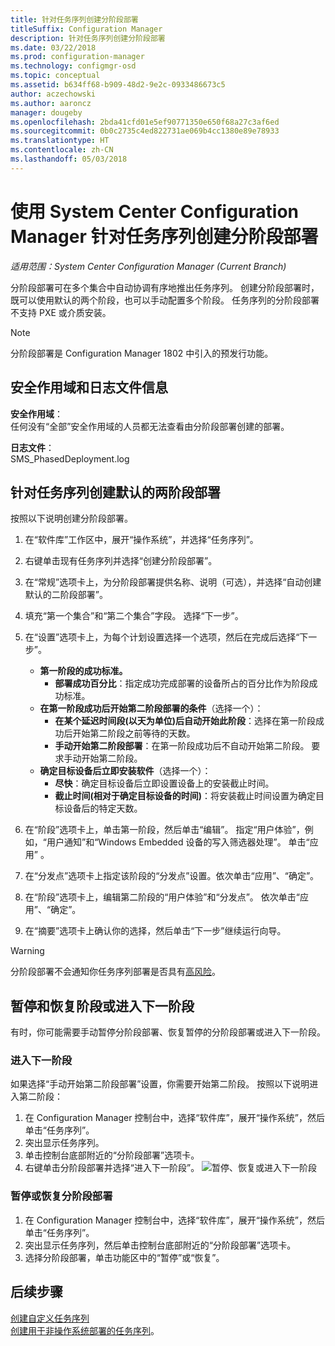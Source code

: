 ```yaml
---
title: 针对任务序列创建分阶段部署
titleSuffix: Configuration Manager
description: 针对任务序列创建分阶段部署
ms.date: 03/22/2018
ms.prod: configuration-manager
ms.technology: configmgr-osd
ms.topic: conceptual
ms.assetid: b634ff68-b909-48d2-9e2c-0933486673c5
author: aczechowski
ms.author: aaroncz
manager: dougeby
ms.openlocfilehash: 2bda41cfd01e5ef90771350e650f68a27c3af6ed
ms.sourcegitcommit: 0b0c2735c4ed822731ae069b4cc1380e89e78933
ms.translationtype: HT
ms.contentlocale: zh-CN
ms.lasthandoff: 05/03/2018
---
```

# <a name="create-phased-deployments-for-a-task-sequence-with-system-center-configuration-manager"></a>使用 System Center Configuration Manager 针对任务序列创建分阶段部署

*适用范围：System Center Configuration Manager (Current Branch)*

分阶段部署可在多个集合中自动协调有序地推出任务序列。 创建分阶段部署时，既可以使用默认的两个阶段，也可以手动配置多个阶段。 任务序列的分阶段部署不支持 PXE 或介质安装。 

>[!NOTE]
> 分阶段部署是 Configuration Manager 1802 中引入的预发行功能。 <!--1356837-->

## <a name="security-scope-and-log-file-information"></a>安全作用域和日志文件信息

**安全作用域**：</br>
任何没有“全部”安全作用域的人员都无法查看由分阶段部署创建的部署。

**日志文件**： </br>
SMS_PhasedDeployment.log

## <a name="create-a-default-two-phased-deployment-for-a-task-sequence"></a>针对任务序列创建默认的两阶段部署

按照以下说明创建分阶段部署。 

1. 在“软件库”工作区中，展开“操作系统”，并选择“任务序列”。

2. 右键单击现有任务序列并选择“创建分阶段部署”。 

3. 在“常规”选项卡上，为分阶段部署提供名称、说明（可选），并选择“自动创建默认的二阶段部署”。 

4. 填充“第一个集合”和“第二个集合”字段。 选择“下一步”。

5. 在“设置”选项卡上，为每个计划设置选择一个选项，然后在完成后选择“下一步”。 
    - **第一阶段的成功标准。** 
        - **部署成功百分比**：指定成功完成部署的设备所占的百分比作为阶段成功标准。 
    - **在第一阶段成功后开始第二阶段部署的条件**（选择一个）：
        - **在某个延迟时间段(以天为单位)后自动开始此阶段**：选择在第一阶段成功后开始第二阶段之前等待的天数。 
        - **手动开始第二阶段部署**：在第一阶段成功后不自动开始第二阶段。 要求手动开始第二阶段。 
    - **确定目标设备后立即安装软件**（选择一个）：
        - **尽快**：确定目标设备后立即设置设备上的安装截止时间。
        - **截止时间(相对于确定目标设备的时间)**：将安装截止时间设置为确定目标设备后的特定天数。 

6. 在“阶段”选项卡上，单击第一阶段，然后单击“编辑”。  指定“用户体验”，例如，“用户通知”和“Windows Embedded 设备的写入筛选器处理”。 单击“应用” 。

7. 在“分发点”选项卡上指定该阶段的“分发点”设置。依次单击“应用”、“确定”。        

8. 在“阶段”选项卡上，编辑第二阶段的“用户体验”和“分发点”。 依次单击“应用”、“确定”。

9. 在“摘要”选项卡上确认你的选择，然后单击“下一步”继续运行向导。

>[!WARNING]
>分阶段部署不会通知你任务序列部署是否具有[高风险](/sccm/protect/understand/settings-to-manage-high-risk-deployments.md)。 


## <a name="suspend-and-resume-phases-or-move-to-the-next-phase"></a>暂停和恢复阶段或进入下一阶段
有时，你可能需要手动暂停分阶段部署、恢复暂停的分阶段部署或进入下一阶段。 

### <a name="move-to-the-next-phase"></a>进入下一阶段
如果选择“手动开始第二阶段部署”设置，你需要开始第二阶段。 按照以下说明进入第二阶段： 

1. 在 Configuration Manager 控制台中，选择“软件库”，展开“操作系统”，然后单击“任务序列”。
2. 突出显示任务序列。
3. 单击控制台底部附近的“分阶段部署”选项卡。 
4. 右键单击分阶段部署并选择“进入下一阶段”。
![暂停、恢复或进入下一阶段](media/Suspend-phased-deployment.PNG)

### <a name="suspend-or-resume-a-phased-deployment"></a>暂停或恢复分阶段部署
1. 在 Configuration Manager 控制台中，选择“软件库”，展开“操作系统”，然后单击“任务序列”。
2. 突出显示任务序列，然后单击控制台底部附近的“分阶段部署”选项卡。 
3. 选择分阶段部署，单击功能区中的“暂停”或“恢复”。

## <a name="next-steps"></a>后续步骤
[创建自定义任务序列](create-a-custom-task-sequence.md) </br>
[创建用于非操作系统部署的任务序列](create-a-task-sequence-for-non-operating-system-deployments.md)。 








